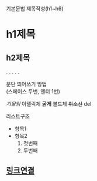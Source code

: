 기본문법 
제목작성(h1~h6)
# h1제목
## h2제목
.
.
.
.
.

문단 띄어쓰기 방법  
(스페이스 두번, 엔터 1번)

*기울임* 이텔릭체
**굵게** 볼드체
~~취소선~~ del


리스트구조
- 항목1
- 항목2
  1. 첫번째
  2. 두번째

[링크연결](http://naver.com)
---


<p aling="center"></p>


